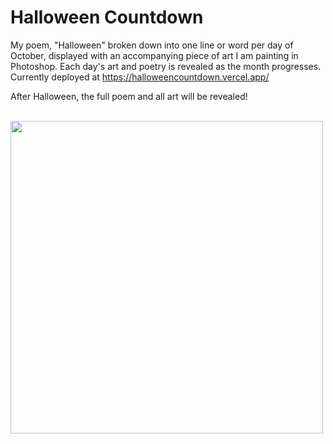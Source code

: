 # Halloween Countdown
My poem, "Halloween" broken down into one line or word per day of October, displayed with an accompanying piece of art I am painting in Photoshop. Each day's art and poetry is revealed as the month progresses. Currently deployed at <a href="https://halloweencountdown.vercel.app/">https://halloweencountdown.vercel.app/</a>

After Halloween, the full poem and all art will be revealed!
<br/>
<br/>

<a href="https://halloweencountdown.vercel.app/">
<img align="center" src="https://github.com/tessathornberry/halloweencountdown/assets/105292208/673a94e0-2b53-43c5-a2f2-a2594c7d94d6" width="auto" height="500" ></a>

